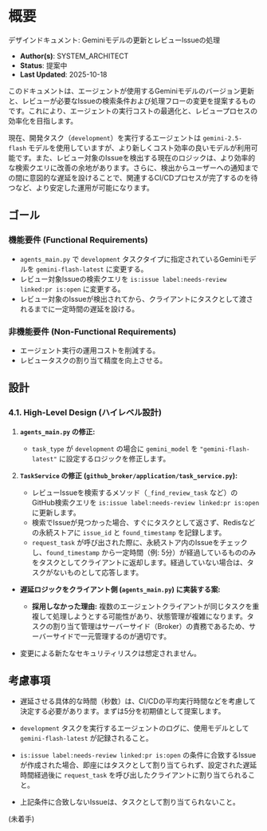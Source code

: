 # 概要
デザインドキュメント: Geminiモデルの更新とレビューIssueの処理

- **Author(s)**: SYSTEM_ARCHITECT
- **Status**: 提案中
- **Last Updated**: 2025-10-18

このドキュメントは、エージェントが使用するGeminiモデルのバージョン更新と、レビューが必要なIssueの検索条件および処理フローの変更を提案するものです。これにより、エージェントの実行コストの最適化と、レビュープロセスの効率化を目指します。

現在、開発タスク（`development`）を実行するエージェントは `gemini-2.5-flash` モデルを使用していますが、より新しくコスト効率の良いモデルが利用可能です。また、レビュー対象のIssueを検出する現在のロジックは、より効率的な検索クエリに改善の余地があります。さらに、検出からユーザーへの通知までの間に意図的な遅延を設けることで、関連するCI/CDプロセスが完了するのを待つなど、より安定した運用が可能になります。

## ゴール

### 機能要件 (Functional Requirements)

- `agents_main.py` で `development` タスクタイプに指定されているGeminiモデルを `gemini-flash-latest` に変更する。
- レビュー対象Issueの検索クエリを `is:issue label:needs-review linked:pr is:open` に変更する。
- レビュー対象のIssueが検出されてから、クライアントにタスクとして渡されるまでに一定時間の遅延を設ける。

### 非機能要件 (Non-Functional Requirements)

- エージェント実行の運用コストを削減する。
- レビュータスクの割り当て精度を向上させる。

## 設計

### 4.1. High-Level Design (ハイレベル設計)

1.  **`agents_main.py` の修正:**
    - `task_type` が `development` の場合に `gemini_model` を `"gemini-flash-latest"` に設定するロジックを修正します。

2.  **`TaskService` の修正 (`github_broker/application/task_service.py`):**
    - レビューIssueを検索するメソッド（`_find_review_task` など）のGitHub検索クエリを `is:issue label:needs-review linked:pr is:open` に更新します。
    - 検索でIssueが見つかった場合、すぐにタスクとして返さず、Redisなどの永続ストアに `issue_id` と `found_timestamp` を記録します。
    - `request_task` が呼び出された際に、永続ストア内のIssueをチェックし、`found_timestamp` から一定時間（例: 5分）が経過しているもののみをタスクとしてクライアントに返却します。経過していない場合は、タスクがないものとして応答します。

- **遅延ロジックをクライアント側 (`agents_main.py`) に実装する案:**
    - **採用しなかった理由:** 複数のエージェントクライアントが同じタスクを重複して処理しようとする可能性があり、状態管理が複雑になります。タスクの割り当て管理はサーバーサイド（Broker）の責務であるため、サーバーサイドで一元管理するのが適切です。

- 変更による新たなセキュリティリスクは想定されません。

## 考慮事項

- 遅延させる具体的な時間（秒数）は、CI/CDの平均実行時間などを考慮して決定する必要があります。まずは5分を初期値として提案します。

- `development` タスクを実行するエージェントのログに、使用モデルとして `gemini-flash-latest` が記録されること。
- `is:issue label:needs-review linked:pr is:open` の条件に合致するIssueが作成された場合、即座にはタスクとして割り当てられず、設定された遅延時間経過後に `request_task` を呼び出したクライアントに割り当てられること。
- 上記条件に合致しないIssueは、タスクとして割り当てられないこと。


(未着手)
